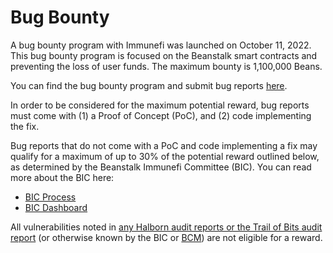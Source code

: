 # Bug Bounty

A bug bounty program with Immunefi was launched on October 11, 2022. This bug bounty program is focused on the Beanstalk smart contracts and preventing the loss of user funds. The maximum bounty is 1,100,000 Beans.

You can find the bug bounty program and submit bug reports [here](https://immunefi.com/bounty/beanstalk).

In order to be considered for the maximum potential reward, bug reports must come with (1) a Proof of Concept (PoC), and (2) code implementing the fix.

Bug reports that do not come with a PoC and code implementing a fix may qualify for a maximum of up to 30% of the potential reward outlined below, as determined by the Beanstalk Immunefi Committee (BIC). You can read more about the BIC here:

* [BIC Process](../governance/beanstalk/bic-process.md)
* [BIC Dashboard](../governance/beanstalk/bic-dashboard.md)

All vulnerabilities noted in [any Halborn audit reports or the Trail of Bits audit report](https://github.com/BeanstalkFarms/Beanstalk-Audits) (or otherwise known by the BIC or [BCM](../governance/beanstalk/bcm-process.md)) are not eligible for a reward.
